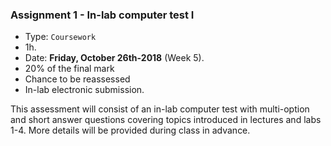 <a name="task_01"></a>

### **Assignment 1** - In-lab computer test I

* Type: `Coursework`
* 1h.
* Date: **Friday, October 26th-2018** (Week 5).
* 20% of the final mark
* Chance to be reassessed
* In-lab electronic submission.

This assessment will consist of an in-lab computer test with multi-option
and short answer questions covering topics introduced in lectures and labs
1-4. More details will be provided during class in advance.

